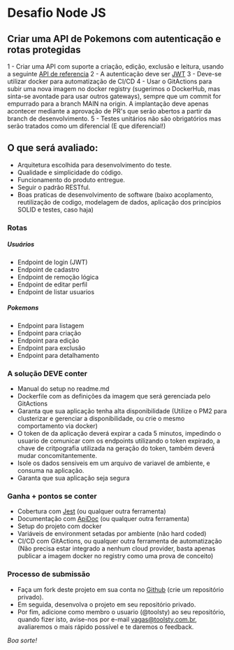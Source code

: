 # Desafio Node JS

## Criar uma API de Pokemons com autenticação e rotas protegidas

1 - Criar uma API com suporte a criação, edição, exclusão e leitura, usando a seguinte
[API de referencia](https://pokeapi.co/)
2 - A autenticação deve ser [JWT](https://jwt.io/)
3 - Deve-se utilizar docker para automatização de CI/CD
4 - Usar o GitActions para subir uma nova imagem no docker registry (sugerimos o DockerHub, mas sinta-se avontade para usar outros gateways), sempre que um commit for empurrado para a branch MAIN na origin. A implantação deve apenas acontecer mediante a aprovação de PR's que serão abertos a partir da branch de desenvolvimento. 
5 - Testes unitários não são obrigatórios mas serão tratados como um diferencial (E que diferencial!)
 
## O que será avaliado:

- Arquitetura escolhida para desenvolvimento do teste.
- Qualidade e simplicidade do código.
- Funcionamento do produto entregue.
- Seguir o padrão RESTful.
- Boas praticas de desenvolvimento de software (baixo acoplamento, reutilização de codigo, modelagem de dados, aplicação dos princípios SOLID e testes, caso haja)

### Rotas
##### Usuários

- Endpoint de login (JWT)
- Endpoint de cadastro
- Endpoint de remoção lógica
- Endpoint de editar perfil
- Endpoint de listar usuarios

##### Pokemons

- Endpoint para listagem
- Endpoint para criação
- Endpoint para edição
- Endpoint para exclusão
- Endpoint para detalhamento

### A solução DEVE conter

- Manual do setup no readme.md
- Dockerfile com as definições da imagem que será gerenciada pelo GitActions
- Garanta que sua aplicação tenha alta disponibilidade (Utilize o PM2 para clusterizar e gerenciar a disponibilidade, ou crie o mesmo comportamento via docker)
- O token de da aplicação deverá expirar a cada 5 minutos, impedindo o usuario de comunicar com os endpoints utilizando o token expirado, a chave de critpografia utilizada na geração do token, também deverá mudar concomitantemente.
- Isole os dados sensiveis em um arquivo de variavel de ambiente, e consuma na aplicação.
- Garanta que sua aplicação seja segura

### **Ganha + pontos se conter**

- Cobertura com [Jest](https://jestjs.io/) (ou qualquer outra ferramenta)
- Documentação com [ApiDoc](https://apidocjs.com/) (ou qualquer outra ferramenta)
- Setup do projeto com docker
- Variáveis de environment setadas por ambiente (não hard coded)
- CI/CD com GitActions, ou qualquer outra ferramenta de automatização (Não precisa estar integrado a nenhum cloud provider, basta apenas publicar a imagem docker no registry como uma prova de conceito)


### Processo de submissão

- Faça um fork deste projeto em sua conta no [Github](https://github.com/join) (crie um repositório privado).
- Em seguida, desenvolva o projeto em seu repositório privado.
- Por fim, adicione como membro o usuario (@toolsty) ao seu repositório, quando fizer isto, avise-nos por e-mail vagas@toolsty.com.br, avaliaremos o mais rápido possível e te daremos o feedback.

_Boa sorte!_



